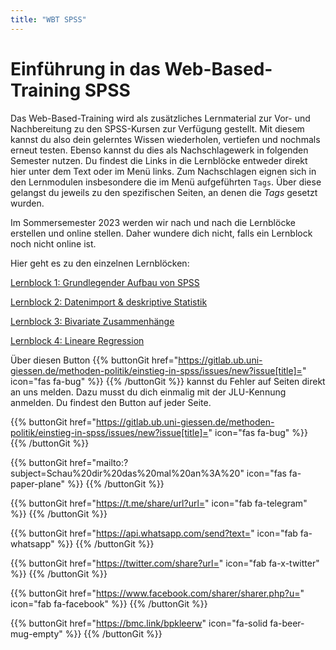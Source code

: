 ```yaml
---
title: "WBT SPSS"
---
```


# Einführung in das Web-Based-Training SPSS

Das Web-Based-Training wird als zusätzliches Lernmaterial zur Vor- und Nachbereitung zu den SPSS-Kursen zur Verfügung gestellt. Mit diesem kannst du also dein gelerntes Wissen wiederholen, vertiefen und nochmals erneut testen. Ebenso kannst du dies als Nachschlagewerk in folgenden Semester nutzen. Du findest die Links in die Lernblöcke entweder direkt hier unter dem Text oder im Menü links. Zum Nachschlagen eignen sich in den Lernmodulen insbesondere die im Menü aufgeführten `Tags`. Über diese gelangst du jeweils zu den spezifischen Seiten, an denen die *Tags* gesetzt wurden.

Im Sommersemester 2023 werden wir nach und nach die Lernblöcke erstellen und online stellen. Daher wundere dich nicht, falls ein Lernblock noch nicht online ist.

Hier geht es zu den einzelnen Lernblöcken: 

[Lernblock 1: Grundlegender Aufbau von SPSS](./lb1/)

[Lernblock 2: Datenimport & deskriptive Statistik](./lb2/)

[Lernblock 3: Bivariate Zusammenhänge](./lb3/)

[Lernblock 4: Lineare Regression](./lb4/)

Über diesen Button {{% buttonGit href="https://gitlab.ub.uni-giessen.de/methoden-politik/einstieg-in-spss/issues/new?issue[title]=" icon="fas fa-bug" %}} {{% /buttonGit %}} kannst du Fehler auf Seiten direkt an uns melden. Dazu musst du dich einmalig mit der JLU-Kennung anmelden. Du findest den Button auf jeder Seite.

{{% buttonGit href="https://gitlab.ub.uni-giessen.de/methoden-politik/einstieg-in-spss/issues/new?issue[title]=" icon="fas fa-bug" %}} {{% /buttonGit %}} 

{{% buttonGit href="mailto:?subject=Schau%20dir%20das%20mal%20an%3A%20" icon="fas fa-paper-plane" %}} {{% /buttonGit %}}

{{% buttonGit href="https://t.me/share/url?url=" icon="fab fa-telegram" %}} {{% /buttonGit %}}

{{% buttonGit href="https://api.whatsapp.com/send?text=" icon="fab fa-whatsapp" %}} {{% /buttonGit %}}

{{% buttonGit href="https://twitter.com/share?url=" icon="fab fa-x-twitter" %}} {{% /buttonGit %}}

{{% buttonGit href="https://www.facebook.com/sharer/sharer.php?u=" icon="fab fa-facebook" %}} {{% /buttonGit %}}

{{% buttonGit href="https://bmc.link/bpkleerw" icon="fa-solid fa-beer-mug-empty" %}} {{% /buttonGit %}}
